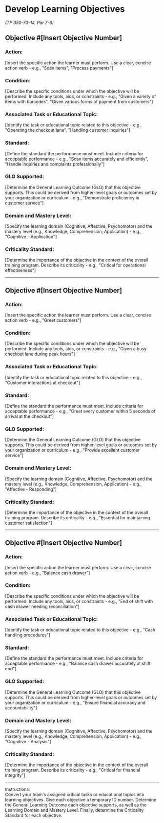 # Develop Learning Objectives
*(TP 350-70-14, Par 7-6)*

## Objective #[Insert Objective Number]
### Action:
[Insert the specific action the learner must perform. Use a clear, concise action verb - e.g., "Scan items", "Process payments"]

### Condition:
[Describe the specific conditions under which the objective will be performed. Include any tools, aids, or constraints - e.g., "Given a variety of items with barcodes", "Given various forms of payment from customers"]

### Associated Task or Educational Topic:
[Identify the task or educational topic related to this objective - e.g., "Operating the checkout lane", "Handling customer inquiries"]

### Standard:
[Define the standard the performance must meet. Include criteria for acceptable performance - e.g., "Scan items accurately and efficiently", "Handle inquiries and complaints professionally"]

### GLO Supported:
[Determine the General Learning Outcome (GLO) that this objective supports. This could be derived from higher-level goals or outcomes set by your organization or curriculum - e.g., "Demonstrate proficiency in customer service"]

### Domain and Mastery Level:
[Specify the learning domain (Cognitive, Affective, Psychomotor) and the mastery level (e.g., Knowledge, Comprehension, Application) - e.g., "Cognitive - Application"]

### Criticality Standard:
[Determine the importance of the objective in the context of the overall training program. Describe its criticality - e.g., "Critical for operational effectiveness"]

---

## Objective #[Insert Objective Number]
### Action:
[Insert the specific action the learner must perform. Use a clear, concise action verb - e.g., "Greet customers"]

### Condition:
[Describe the specific conditions under which the objective will be performed. Include any tools, aids, or constraints - e.g., "Given a busy checkout lane during peak hours"]

### Associated Task or Educational Topic:
[Identify the task or educational topic related to this objective - e.g., "Customer interactions at checkout"]

### Standard:
[Define the standard the performance must meet. Include criteria for acceptable performance - e.g., "Greet every customer within 5 seconds of arrival at the checkout"]

### GLO Supported:
[Determine the General Learning Outcome (GLO) that this objective supports. This could be derived from higher-level goals or outcomes set by your organization or curriculum - e.g., "Provide excellent customer service"]

### Domain and Mastery Level:
[Specify the learning domain (Cognitive, Affective, Psychomotor) and the mastery level (e.g., Knowledge, Comprehension, Application) - e.g., "Affective - Responding"]

### Criticality Standard:
[Determine the importance of the objective in the context of the overall training program. Describe its criticality - e.g., "Essential for maintaining customer satisfaction"]

---

## Objective #[Insert Objective Number]
### Action:
[Insert the specific action the learner must perform. Use a clear, concise action verb - e.g., "Balance cash drawer"]

### Condition:
[Describe the specific conditions under which the objective will be performed. Include any tools, aids, or constraints - e.g., "End of shift with cash drawer needing reconciliation"]

### Associated Task or Educational Topic:
[Identify the task or educational topic related to this objective - e.g., "Cash handling procedures"]

### Standard:
[Define the standard the performance must meet. Include criteria for acceptable performance - e.g., "Balance cash drawer accurately at shift end"]

### GLO Supported:
[Determine the General Learning Outcome (GLO) that this objective supports. This could be derived from higher-level goals or outcomes set by your organization or curriculum - e.g., "Ensure financial accuracy and accountability"]

### Domain and Mastery Level:
[Specify the learning domain (Cognitive, Affective, Psychomotor) and the mastery level (e.g., Knowledge, Comprehension, Application) - e.g., "Cognitive - Analysis"]

### Criticality Standard:
[Determine the importance of the objective in the context of the overall training program. Describe its criticality - e.g., "Critical for financial integrity"]

---

Instructions:  
Convert your team's assigned critical tasks or educational topics into learning objectives. Give each objective a temporary ID number. Determine the General Learning Outcome each objective supports, as well as the Learning Domain and Mastery Level. Finally, determine the Criticality Standard for each objective.
